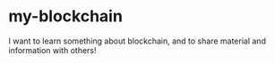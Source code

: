 # my-blockchain
I want to learn something about blockchain, and to share material and information with others!
